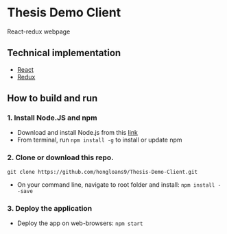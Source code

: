 # Thesis Demo Client
React-redux webpage

## Technical implementation
- [React](https://reactjs.org/)
- [Redux](https://redux.js.org/)

## How to build and run
### 1. Install Node.JS and npm
- Download and install Node.js from this [link](https://nodejs.org/en)
- From terminal, run `npm install -g` to install or update npm
### 2. Clone or download this repo.
`git clone https://github.com/hongloans9/Thesis-Demo-Client.git`
- On your command line, navigate to root folder and install:
       `npm install --save`
### 3. Deploy the application
- Deploy the app on web-browsers:
       `npm start`


